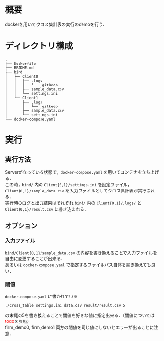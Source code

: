 # 概要
dockerを用いてクロス集計表の実行のdemoを行う．

# ディレクトリ構成
```
.
├── Dockerfile
├── README.md
├── bind
│   ├── Client0
│   │   ├── .logs
│   │   │   └── .gitkeep
│   │   ├── sample_data.csv
│   │   └── settings.ini
│   └── Client1
│       ├── .logs
│       │   └── .gitkeep
│       ├── sample_data.csv
│       └── settings.ini
└── docker-compose.yaml
```

# 実行
## 実行方法
Serverが立っている状態で，`docker-compose.yaml` を用いてコンテナを立ち上げる．  
この時，`bind/` 内の `Client{0,1}/settings.ini` を設定ファイル，`Client{0,1}/sample_data.csv` を入力ファイルとしてクロス集計表が実行される．  
実行時のログと出力結果はそれぞれ `bind/` 内の `Client{0,1}/.logs/` と `Client{0,1}/result.csv` に書き込まれる．

## オプション
### 入力ファイル
`bind/Client{0,1}/sample_data.csv` の内容を書き換えることで入力ファイルを自由に変更することが出来る．  
あるいは `docker-compose.yaml` で指定するファイルパス自体を書き換えても良い．

### 閾値

`docker-compose.yaml` に書かれている
```
./cross_table settings.ini data.csv result/result.csv 5
```
の末尾の5を書き換えることで閾値を好きな値に指定出来る．（閾値については<font color="Red">todo</font>を参照）  
firm_demo0, firm_demo1 両方の閾値を同じ値にしないとエラーが出ることに注意．